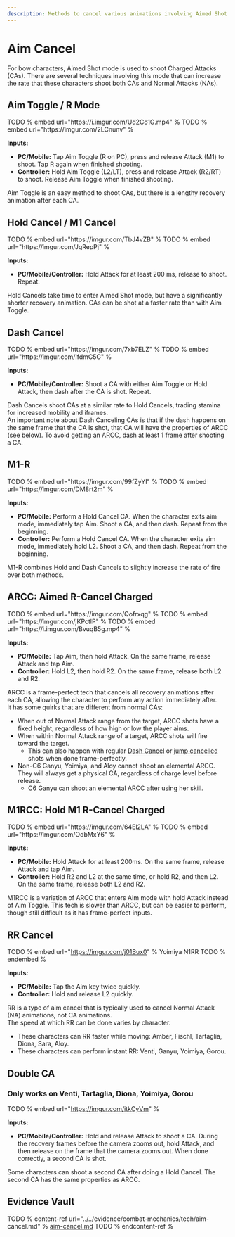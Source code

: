 ```yaml
---
description: Methods to cancel various animations involving Aimed Shot mode
---
```


# Aim Cancel

For bow characters, Aimed Shot mode is used to shoot Charged Attacks (CAs). There are several techniques involving this mode that can increase the rate that these characters shoot both CAs and Normal Attacks (NAs).

## Aim Toggle / R Mode

<Tabs>
<TabItem value="elemental" label="Elemental">
TODO % embed url="https://i.imgur.com/Ud2Co1G.mp4" %

</TabItem>

<TabItem value="phys" label="Physical">
TODO % embed url="https://imgur.com/2LCnunv" %

</TabItem>
</Tabs>

**Inputs:**

* **PC/Mobile:** Tap Aim Toggle (R on PC), press and release Attack (M1) to shoot. Tap R again when finished shooting.
* **Controller:** Hold Aim Toggle (L2/LT), press and release Attack (R2/RT) to shoot. Release Aim Toggle when finished shooting.

Aim Toggle is an easy method to shoot CAs, but there is a lengthy recovery animation after each CA.

## Hold Cancel / M1 Cancel

<Tabs>
<TabItem value="elemental" label="Elemental">
TODO % embed url="https://imgur.com/TbJ4vZB" %

</TabItem>

<TabItem value="phys" label="Physical">
TODO % embed url="https://imgur.com/JqRepPj" %

</TabItem>
</Tabs>

**Inputs:**

* **PC/Mobile/Controller:** Hold Attack for at least 200 ms, release to shoot. Repeat.

Hold Cancels take time to enter Aimed Shot mode, but have a significantly shorter recovery animation. CAs can be shot at a faster rate than with Aim Toggle.

## Dash Cancel

<Tabs>
<TabItem value="elemental" label="Elemental">
TODO % embed url="https://imgur.com/7xb7ELZ" %

</TabItem>

<TabItem value="phys" label="Physical">
TODO % embed url="https://imgur.com/IfdmC5G" %

</TabItem>
</Tabs>

**Inputs:**

* **PC/Mobile/Controller:** Shoot a CA with either Aim Toggle or Hold Attack, then dash after the CA is shot. Repeat.

Dash Cancels shoot CAs at a similar rate to Hold Cancels, trading stamina for increased mobility and iframes.\
An important note about Dash Canceling CAs is that if the dash happens on the same frame that the CA is shot, that CA will have the properties of ARCC (see below). To avoid getting an ARCC, dash at least 1 frame after shooting a CA.

## M1-R

<Tabs>
<TabItem value="elemental" label="Elemental">
TODO % embed url="https://imgur.com/99fZyYI" %

</TabItem>

<TabItem value="phys" label="Physical">
TODO % embed url="https://imgur.com/DM8rt2m" %

</TabItem>
</Tabs>

**Inputs:**

* **PC/Mobile:** Perform a Hold Cancel CA. When the character exits aim mode, immediately tap Aim. Shoot a CA, and then dash. Repeat from the beginning.
* **Controller:** Perform a Hold Cancel CA. When the character exits aim mode, immediately hold L2. Shoot a CA, and then dash. Repeat from the beginning.

M1-R combines Hold and Dash Cancels to slightly increase the rate of fire over both methods.

## ARCC: Aimed R-Cancel Charged

<Tabs>
<TabItem value="elemental" label="Elemental">
TODO % embed url="https://imgur.com/Qofrxqg" %

</TabItem>

<TabItem value="phys" label="Physical">
TODO % embed url="https://imgur.com/jKPctlP" %

</TabItem>

<TabItem value="prop" label="Properties">
TODO % embed url="https://i.imgur.com/BvuqB5g.mp4" %

</TabItem>
</Tabs>

**Inputs:**

* **PC/Mobile:** Tap Aim, then hold Attack. On the same frame, release Attack and tap Aim.
* **Controller:** Hold L2, then hold R2. On the same frame, release both L2 and R2.

ARCC is a frame-perfect tech that cancels all recovery animations after each CA, allowing the character to perform any action immediately after.\
It has some quirks that are different from normal CAs:

* When out of Normal Attack range from the target, ARCC shots have a fixed height, regardless of how high or low the player aims.
* When within Normal Attack range of a target, ARCC shots will fire toward the target.
  * This can also happen with regular [Dash Cancel](#dash-cancel) or [jump cancelled](../../evidence/combat-mechanics/tech/aim-cancel.md#aimed-dashjump-cancel-charged-shot) shots when done frame-perfectly.
* Non-C6 Ganyu, Yoimiya, and Aloy cannot shoot an elemental ARCC. They will always get a physical CA, regardless of charge level before release.
  * C6 Ganyu can shoot an elemental ARCC after using her skill.

## M1RCC: Hold M1 R-Cancel Charged

<Tabs>
<TabItem value="elemental" label="Elemental">
TODO % embed url="https://imgur.com/64El2LA" %

</TabItem>

<TabItem value="phys" label="Physical">
TODO % embed url="https://imgur.com/OdbMxY6" %

</TabItem>
</Tabs>

**Inputs:**

* **PC/Mobile:** Hold Attack for at least 200ms. On the same frame, release Attack and tap Aim.
* **Controller:** Hold R2 and L2 at the same time, or hold R2, and then L2. On the same frame, release both L2 and R2.

M1RCC is a variation of ARCC that enters Aim mode with hold Attack instead of Aim Toggle. This tech is slower than ARCC, but can be easier to perform, though still difficult as it has frame-perfect inputs.

## RR Cancel

TODO % embed url="https://imgur.com/j01Bux0" %
Yoimiya N1RR
TODO % endembed %

**Inputs:**

* **PC/Mobile:** Tap the Aim key twice quickly.
* **Controller:** Hold and release L2 quickly.

RR is a type of aim cancel that is typically used to cancel Normal Attack (NA) animations, not CA animations.\
The speed at which RR can be done varies by character.

* These characters can RR faster while moving: Amber, Fischl, Tartaglia, Diona, Sara, Aloy.
* These characters can perform instant RR: Venti, Ganyu, Yoimiya, Gorou.

## Double CA

### Only works on Venti, Tartaglia, Diona, Yoimiya, Gorou

TODO % embed url="https://imgur.com/itkCyVm" %

**Inputs:**

* **PC/Mobile/Controller:** Hold and release Attack to shoot a CA. During the recovery frames before the camera zooms out, hold Attack, and then release on the frame that the camera zooms out. When done correctly, a second CA is shot.

Some characters can shoot a second CA after doing a Hold Cancel. The second CA has the same properties as ARCC.

## Evidence Vault

TODO % content-ref url="../../evidence/combat-mechanics/tech/aim-cancel.md" %
[aim-cancel.md](../../evidence/combat-mechanics/tech/aim-cancel.md)
TODO % endcontent-ref %

